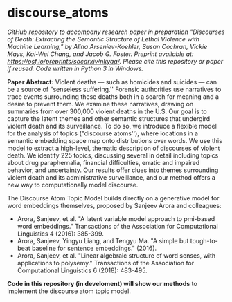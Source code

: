 # discourse_atoms

*GitHub repository to accompany research paper in preparation "Discourses of Death: Extracting the Semantic Structure of Lethal Violence with Machine Learning," by Alina Arseniev-Koehler, Susan Cochran, Vickie Mays, Kai-Wei Chang, and Jacob G. Foster.  Preprint available at: https://osf.io/preprints/socarxiv/nkyaq/. Please cite this repository or paper if reused. Code written in Python 3 in Windows.* 

**Paper Abstract:** Violent deaths — such as homicides and suicides — can be a source of "senseless suffering.'' Forensic authorities use narratives to trace events surrounding these deaths both in a search for meaning and a desire to prevent them. We examine these narratives, drawing on summaries from over 300,000 violent deaths in the U.S. Our goal is to capture the latent themes and other semantic structures that undergird violent death and its surveillance. To do so, we introduce a flexible model for the analysis of topics ("discourse atoms''), where locations in a semantic embedding space map onto distributions over words. We use this model to extract a high-level, thematic description of discourses of violent death. We identify 225 topics, discussing several in detail including topics about drug paraphernalia, financial difficulties, erratic and impaired behavior, and uncertainty. Our results offer clues into themes surrounding violent death and its administrative surveillance, and our method offers a new way to computationally model discourse.

The Discourse Atom Topic Model builds directly on a generative model for word embeddings themselves, proposed by Sanjeev Arora and colleagues:
* Arora, Sanjeev, et al. "A latent variable model approach to pmi-based word embeddings." Transactions of the Association for Computational Linguistics 4 (2016): 385-399.
* Arora, Sanjeev, Yingyu Liang, and Tengyu Ma. "A simple but tough-to-beat baseline for sentence embeddings." (2016).
* Arora, Sanjeev, et al. "Linear algebraic structure of word senses, with applications to polysemy." Transactions of the Association for Computational Linguistics 6 (2018): 483-495.

**Code in this repository (in develoment) will show our methods** to implement the discourse atom topic model. 

